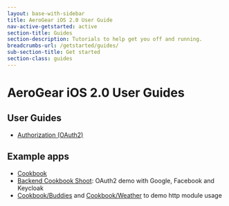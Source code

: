 ```yaml
---
layout: base-with-sidebar
title: AeroGear iOS 2.0 User Guide
nav-active-getstarted: active
section-title: Guides
section-description: Tutorials to help get you off and running.
breadcrumbs-url: /getstarted/guides/
sub-section-title: Get started
section-class: guides
---
```


# AeroGear iOS 2.0 User Guides

## User Guides
* [Authorization (OAuth2)](Authorization)

## Example apps

* [Cookbook](https://github.com/aerogear/aerogear-ios-cookbook)
* [Backend Cookbook Shoot](https://github.com/aerogear/aerogear-ios-cookbook/tree/master/Shoot): OAuth2 demo with Google, Facebook and Keycloak
* [Cookbook/Buddies](https://github.com/aerogear/aerogear-ios-cookbook/tree/master/Buddies) and [Cookbook/Weather](https://github.com/aerogear/aerogear-ios-cookbook/tree/master/Weather) to demo http module usage

